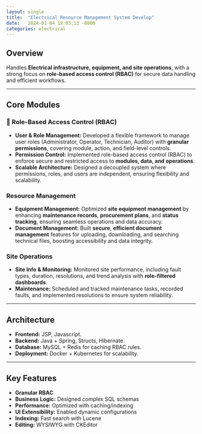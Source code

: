 ```yaml
---
layout: single
title:  "Electrical Resource Management System Develop"
date:   2024-01-04 19:03:13 -0800
categories: electrical  
---
```


## Overview
Handles **Electrical infrastructure, equipment, and site operations**, with a strong focus on **role-based access control (RBAC)** for secure data handling and efficient workflows.

---

## Core Modules

### 👤  Role-Based Access Control (RBAC)
- **User & Role Management:** Developed a flexible framework to manage user roles (Administrator, Operator, Technician, Auditor) with **granular permissions**, covering module, action, and field-level controls.
- **Permission Control:** Implemented role-based access control (RBAC) to enforce secure and restricted access to **modules, data, and operations**.
- **Scalable Architecture:** Designed a decoupled system where permissions, roles, and users are independent, ensuring flexibility and scalability.

###  Resource Management
- **Equipment Management:** Optimized **site equipment management** by enhancing **maintenance records**, **procurement plans**, and **status tracking**, ensuring seamless operations and data accuracy.
- **Document Management:** Built **secure**, **efficient document management** features for uploading, downloading, and searching technical files, boosting accessibility and data integrity.

### Site Operations
- **Site Info & Monitoring:** Monitored site performance, including fault types, duration, resolutions, and trend analysis with **role-filtered dashboards**.  
- **Maintenance:** Scheduled and tracked maintenance tasks, recorded faults, and implemented resolutions to ensure system reliability.  

---

##  Architecture
- **Frontend:** JSP, Javascript.  
- **Backend:** Java + Spring, Structs, Hibernate.  
- **Database:** MySQL + Redis for caching RBAC rules.  
- **Deployment:** Docker + Kubernetes for scalability.  

---

## Key Features
- **Granular RBAC**
- **Business Logic:** Designed complex SQL schemas
- **Performance:** Optimized with caching/indexing 
- **UI Extensibility:** Enabled dynamic configurations
- **Indexing:** Fast search with Lucene
- **Editing:** WYSIWYG with CKEditor
